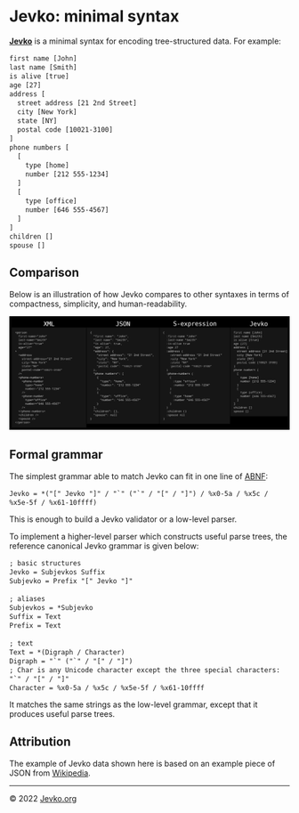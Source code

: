 # Jevko: minimal syntax

[**Jevko**](https://jevko.org) is a minimal syntax for encoding tree-structured data. For example:

```
first name [John]
last name [Smith]
is alive [true]
age [27]
address [
  street address [21 2nd Street]
  city [New York]
  state [NY]
  postal code [10021-3100]
]
phone numbers [
  [
    type [home]
    number [212 555-1234]
  ]
  [
    type [office]
    number [646 555-4567]
  ]
]
children []
spouse []
```

## Comparison

Below is an illustration of how Jevko compares to other syntaxes in terms of compactness, simplicity, and human-readability.

![Jevko compared to other syntaxes](comparison.png)

## Formal grammar

The simplest grammar able to match Jevko can fit in one line of [ABNF](https://en.wikipedia.org/wiki/Augmented_Backus-Naur_form):

```abnf
Jevko = *("[" Jevko "]" / "`" ("`" / "[" / "]") / %x0-5a / %x5c / %x5e-5f / %x61-10ffff)
```

This is enough to build a Jevko validator or a low-level parser.

To implement a higher-level parser which constructs useful parse trees, the reference canonical Jevko grammar is given below:

```abnf
; basic structures
Jevko = Subjevkos Suffix
Subjevko = Prefix "[" Jevko "]"

; aliases
Subjevkos = *Subjevko
Suffix = Text
Prefix = Text

; text
Text = *(Digraph / Character)
Digraph = "`" ("`" / "[" / "]")
; Char is any Unicode character except the three special characters: "`" / "[" / "]"
Character = %x0-5a / %x5c / %x5e-5f / %x61-10ffff
```

It matches the same strings as the low-level grammar, except that it produces useful parse trees.

## Attribution

The example of Jevko data shown here is based on an example piece of JSON from [Wikipedia](https://en.wikipedia.org/wiki/JSON#Syntax).

***

© 2022 [Jevko.org](https://jevko.org)